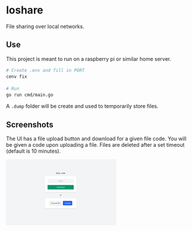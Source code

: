 # loshare

File sharing over local networks.

## Use

This project is meant to run on a raspberry pi or similar home server.

```sh
# Create .env and fill in PORT
cenv fix

# Run
go run cmd/main.go
```

A `.dump` folder will be create and used to temporarily store files.

## Screenshots

The UI has a file upload button and download for a given file code. You will be given a code upon uploading a file. Files are deleted after a set timeout (default is 10 minutes).

<img src=".github/demo.png" width="60%">
